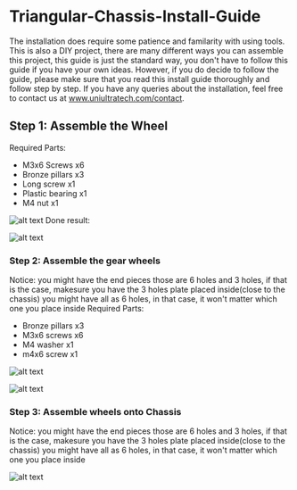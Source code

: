 # Triangular-Chassis-Install-Guide
The installation does require some patience and familarity with using tools. This is also a DIY project, there are many different ways you can assemble this project, this guide is just the standard way, you don't have to follow this guide if you have your own ideas. However, if you do decide to follow the guide, please make sure that you read this install guide thoroughly and follow step by step. If you have any queries about the installation, feel free to contact us at www.uniultratech.com/contact.

## Step 1: Assemble the Wheel
Required Parts:
- M3x6 Screws x6
- Bronze pillars x3
- Long screw x1
- Plastic bearing x1
- M4 nut x1

![alt text](https://user-images.githubusercontent.com/68445659/92347802-fcc05080-f085-11ea-9cfc-9a94890771ab.jpg)
Done result: 

![alt text](https://user-images.githubusercontent.com/68445659/92347804-fdf17d80-f085-11ea-9cf1-bdb768ff2404.jpg)

### Step 2: Assemble the gear wheels
Notice: you might have the end pieces those are 6 holes and 3 holes, if that is the case, makesure you have the 3 holes plate placed inside(close to the chassis)
you might have all as 6 holes, in that case, it won't matter which one you place inside
Required Parts:
- Bronze pillars x3
- M3x6 screws x6
- M4 washer x1
- m4x6 screw x1

![alt text](https://user-images.githubusercontent.com/68445659/92347836-08ac1280-f086-11ea-92ab-7ae2e1cd14db.jpg)

![alt text](https://user-images.githubusercontent.com/68445659/92347839-0944a900-f086-11ea-993b-c5fd1b370bbd.jpg)

### Step 3: Assemble wheels onto Chassis
Notice: you might have the end pieces those are 6 holes and 3 holes, if that is the case, makesure you have the 3 holes plate placed inside(close to the chassis)
you might have all as 6 holes, in that case, it won't matter which one you place inside

![alt text](https://user-images.githubusercontent.com/68445659/92521748-99900480-f1d2-11ea-86dc-14bd77981215.png)
